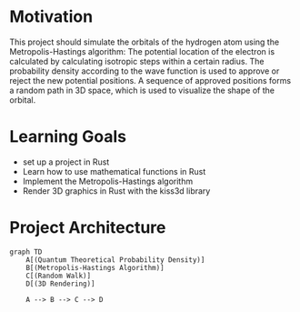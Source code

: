 # Motivation
This project should simulate the orbitals of the hydrogen atom using the Metropolis-Hastings algorithm:
The potential location of the electron is calculated by calculating isotropic steps within a certain radius.
The probability density according to the wave function is used to approve or reject the new potential positions.
A sequence of approved positions forms a random path in 3D space, which is used to visualize the shape of the orbital.
# Learning Goals
- set up a project in Rust
- Learn how to use mathematical functions in Rust
- Implement the Metropolis-Hastings algorithm
- Render 3D graphics in Rust with the kiss3d library
# Project Architecture
```mermaid
graph TD
    A[(Quantum Theoretical Probability Density)]
    B[(Metropolis-Hastings Algorithm)]
    C[(Random Walk)]
    D[(3D Rendering)]

    A --> B --> C --> D


